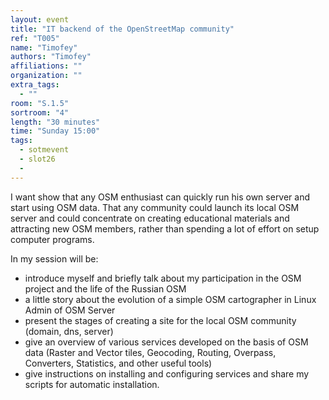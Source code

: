 ```yaml
---
layout: event
title: "IT backend of the OpenStreetMap community"
ref: "T005"
name: "Timofey"
authors: "Timofey"
affiliations: ""
organization: ""
extra_tags:
  - ""
room: "S.1.5"
sortroom: "4"
length: "30 minutes"
time: "Sunday 15:00"
tags:
  - sotmevent
  - slot26
  - 
---
```

I want show that any OSM enthusiast can quickly run his own server and start using OSM data. That any community could launch its local OSM server and could concentrate on creating educational materials and attracting new OSM members, rather than spending a lot of effort on setup computer programs. 

In my session will be:
- introduce myself and briefly talk about my participation in the OSM project and the life of the Russian OSM
- a little story about the evolution of a simple OSM cartographer in Linux Admin of OSM Server
- present the stages of creating a site for the local OSM community (domain, dns, server)
- give an overview of various services developed on the basis of OSM data (Raster and Vector tiles, Geocoding, Routing, Overpass, Converters, Statistics, and other useful tools)
- give instructions on installing and configuring services and share my scripts for automatic installation.